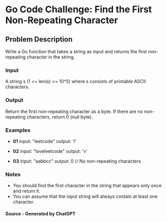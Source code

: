 # Go Code Challenge: Find the First Non-Repeating Character

## Problem Description

Write a Go function that takes a string as input and returns the first non-repeating character in the string.

### Input

A string s (1 <= len(s) <= 10^5) where s consists of printable ASCII characters.

### Output

Return the first non-repeating character as a byte. If there are no non-repeating characters, return 0 (null byte).

### Examples

- **01**
input: "leetcode"
output: 'l'

- **02**
input: "loveleetcode"
output: 'v'

- **03**
input: "aabbcc"
output: 0 // No non-repeating characters

### Notes

- You should find the first character in the string that appears only once and return it.
- You can assume that the input string will always contain at least one character.

#### Source - Generated by ChatGPT